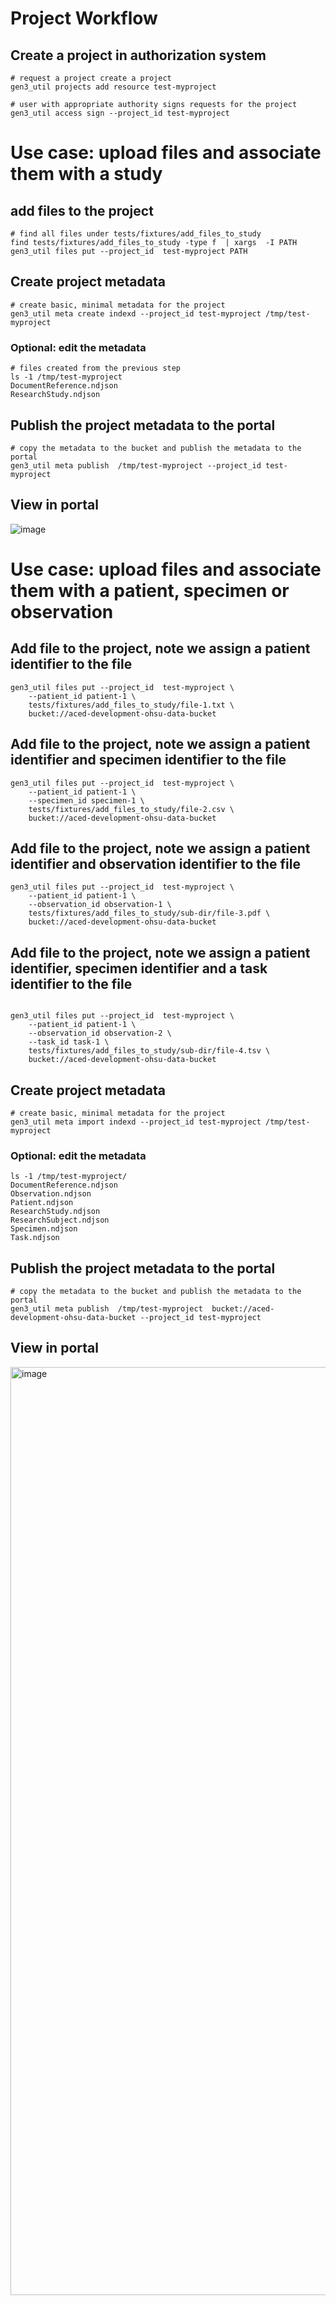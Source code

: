 # Project Workflow

## Create a project in authorization system

```text
# request a project create a project
gen3_util projects add resource test-myproject

# user with appropriate authority signs requests for the project
gen3_util access sign --project_id test-myproject

```

# Use case: upload files and associate them with a study


## add files to the project

```text
# find all files under tests/fixtures/add_files_to_study
find tests/fixtures/add_files_to_study -type f  | xargs  -I PATH gen3_util files put --project_id  test-myproject PATH

```

## Create project metadata

```text
# create basic, minimal metadata for the project
gen3_util meta create indexd --project_id test-myproject /tmp/test-myproject
```

### Optional: edit the metadata
```text
# files created from the previous step
ls -1 /tmp/test-myproject
DocumentReference.ndjson
ResearchStudy.ndjson
```


## Publish the project metadata to the portal

```text
# copy the metadata to the bucket and publish the metadata to the portal
gen3_util meta publish  /tmp/test-myproject --project_id test-myproject

```


## View in portal
<img alt="image" src="https://github.com/ACED-IDP/data_model/assets/47808/133ef835-63d6-473e-80ad-9c4e0de62651">


# Use case: upload files and associate them with a patient, specimen or observation

## Add file to the project, note we assign a patient identifier to the file

```commandline
gen3_util files put --project_id  test-myproject \
    --patient_id patient-1 \
    tests/fixtures/add_files_to_study/file-1.txt \
    bucket://aced-development-ohsu-data-bucket
```

## Add file to the project, note we assign a patient identifier and specimen identifier to the file

```commandline
gen3_util files put --project_id  test-myproject \
    --patient_id patient-1 \
    --specimen_id specimen-1 \
    tests/fixtures/add_files_to_study/file-2.csv \
    bucket://aced-development-ohsu-data-bucket
```

## Add file to the project, note we assign a patient identifier and observation identifier to the file

```commandline
gen3_util files put --project_id  test-myproject \
    --patient_id patient-1 \
    --observation_id observation-1 \
    tests/fixtures/add_files_to_study/sub-dir/file-3.pdf \
    bucket://aced-development-ohsu-data-bucket
```

## Add file to the project, note we assign a patient identifier, specimen identifier and a task identifier to the file

```commandline

gen3_util files put --project_id  test-myproject \
    --patient_id patient-1 \
    --observation_id observation-2 \
    --task_id task-1 \
    tests/fixtures/add_files_to_study/sub-dir/file-4.tsv \
    bucket://aced-development-ohsu-data-bucket

```

## Create project metadata

```text
# create basic, minimal metadata for the project
gen3_util meta import indexd --project_id test-myproject /tmp/test-myproject
```

### Optional: edit the metadata

```commandline
ls -1 /tmp/test-myproject/
DocumentReference.ndjson
Observation.ndjson
Patient.ndjson
ResearchStudy.ndjson
ResearchSubject.ndjson
Specimen.ndjson
Task.ndjson
```


## Publish the project metadata to the portal

```text
# copy the metadata to the bucket and publish the metadata to the portal
gen3_util meta publish  /tmp/test-myproject  bucket://aced-development-ohsu-data-bucket --project_id test-myproject

```


## View in portal

<img width="1485" alt="image" src="https://github.com/ACED-IDP/gen3_util/assets/47808/d4d8c6bf-bb9a-49cf-affc-34daf78ce92c">
